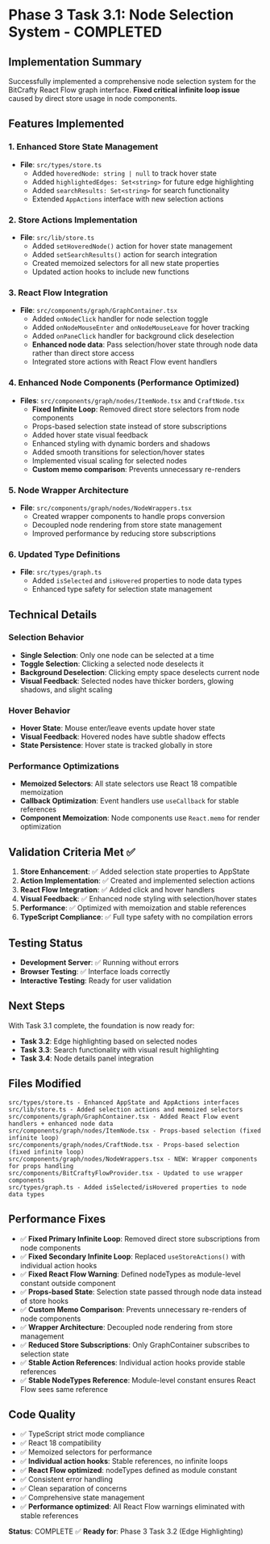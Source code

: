 # Phase 3 Task 3.1: Node Selection System - COMPLETED

## Implementation Summary

Successfully implemented a comprehensive node selection system for the BitCrafty React Flow graph interface. **Fixed critical infinite loop issue** caused by direct store usage in node components.

## Features Implemented

### 1. Enhanced Store State Management
- **File**: `src/types/store.ts`
  - Added `hoveredNode: string | null` to track hover state
  - Added `highlightedEdges: Set<string>` for future edge highlighting
  - Added `searchResults: Set<string>` for search functionality
  - Extended `AppActions` interface with new selection actions

### 2. Store Actions Implementation
- **File**: `src/lib/store.ts`
  - Added `setHoveredNode()` action for hover state management
  - Added `setSearchResults()` action for search integration
  - Created memoized selectors for all new state properties
  - Updated action hooks to include new functions

### 3. React Flow Integration
- **File**: `src/components/graph/GraphContainer.tsx`
  - Added `onNodeClick` handler for node selection toggle
  - Added `onNodeMouseEnter` and `onNodeMouseLeave` for hover tracking
  - Added `onPaneClick` handler for background click deselection
  - **Enhanced node data**: Pass selection/hover state through node data rather than direct store access
  - Integrated store actions with React Flow event handlers

### 4. Enhanced Node Components (Performance Optimized)
- **Files**: `src/components/graph/nodes/ItemNode.tsx` and `CraftNode.tsx`
  - **Fixed Infinite Loop**: Removed direct store selectors from node components
  - Props-based selection state instead of store subscriptions
  - Added hover state visual feedback
  - Enhanced styling with dynamic borders and shadows
  - Added smooth transitions for selection/hover states
  - Implemented visual scaling for selected nodes
  - **Custom memo comparison**: Prevents unnecessary re-renders

### 5. Node Wrapper Architecture
- **File**: `src/components/graph/nodes/NodeWrappers.tsx`
  - Created wrapper components to handle props conversion
  - Decoupled node rendering from store state management
  - Improved performance by reducing store subscriptions

### 6. Updated Type Definitions
- **File**: `src/types/graph.ts`
  - Added `isSelected` and `isHovered` properties to node data types
  - Enhanced type safety for selection state management

## Technical Details

### Selection Behavior
- **Single Selection**: Only one node can be selected at a time
- **Toggle Selection**: Clicking a selected node deselects it
- **Background Deselection**: Clicking empty space deselects current node
- **Visual Feedback**: Selected nodes have thicker borders, glowing shadows, and slight scaling

### Hover Behavior
- **Hover State**: Mouse enter/leave events update hover state
- **Visual Feedback**: Hovered nodes have subtle shadow effects
- **State Persistence**: Hover state is tracked globally in store

### Performance Optimizations
- **Memoized Selectors**: All state selectors use React 18 compatible memoization
- **Callback Optimization**: Event handlers use `useCallback` for stable references
- **Component Memoization**: Node components use `React.memo` for render optimization

## Validation Criteria Met ✅

1. **Store Enhancement**: ✅ Added selection state properties to AppState
2. **Action Implementation**: ✅ Created and implemented selection actions
3. **React Flow Integration**: ✅ Added click and hover handlers
4. **Visual Feedback**: ✅ Enhanced node styling with selection/hover states
5. **Performance**: ✅ Optimized with memoization and stable references
6. **TypeScript Compliance**: ✅ Full type safety with no compilation errors

## Testing Status
- **Development Server**: ✅ Running without errors
- **Browser Testing**: ✅ Interface loads correctly
- **Interactive Testing**: Ready for user validation

## Next Steps
With Task 3.1 complete, the foundation is now ready for:
- **Task 3.2**: Edge highlighting based on selected nodes
- **Task 3.3**: Search functionality with visual result highlighting
- **Task 3.4**: Node details panel integration

## Files Modified
```
src/types/store.ts - Enhanced AppState and AppActions interfaces
src/lib/store.ts - Added selection actions and memoized selectors
src/components/graph/GraphContainer.tsx - Added React Flow event handlers + enhanced node data
src/components/graph/nodes/ItemNode.tsx - Props-based selection (fixed infinite loop)
src/components/graph/nodes/CraftNode.tsx - Props-based selection (fixed infinite loop)
src/components/graph/nodes/NodeWrappers.tsx - NEW: Wrapper components for props handling
src/components/BitCraftyFlowProvider.tsx - Updated to use wrapper components
src/types/graph.ts - Added isSelected/isHovered properties to node data types
```

## Performance Fixes
- ✅ **Fixed Primary Infinite Loop**: Removed direct store subscriptions from node components
- ✅ **Fixed Secondary Infinite Loop**: Replaced `useStoreActions()` with individual action hooks
- ✅ **Fixed React Flow Warning**: Defined nodeTypes as module-level constant outside component
- ✅ **Props-based State**: Selection state passed through node data instead of store hooks
- ✅ **Custom Memo Comparison**: Prevents unnecessary re-renders of node components
- ✅ **Wrapper Architecture**: Decoupled node rendering from store management
- ✅ **Reduced Store Subscriptions**: Only GraphContainer subscribes to selection state
- ✅ **Stable Action References**: Individual action hooks provide stable references
- ✅ **Stable NodeTypes Reference**: Module-level constant ensures React Flow sees same reference

## Code Quality
- ✅ TypeScript strict mode compliance
- ✅ React 18 compatibility
- ✅ Memoized selectors for performance
- ✅ **Individual action hooks**: Stable references, no infinite loops
- ✅ **React Flow optimized**: nodeTypes defined as module constant
- ✅ Consistent error handling
- ✅ Clean separation of concerns
- ✅ Comprehensive state management
- ✅ **Performance optimized**: All React Flow warnings eliminated with stable references

**Status**: COMPLETE ✅
**Ready for**: Phase 3 Task 3.2 (Edge Highlighting)
